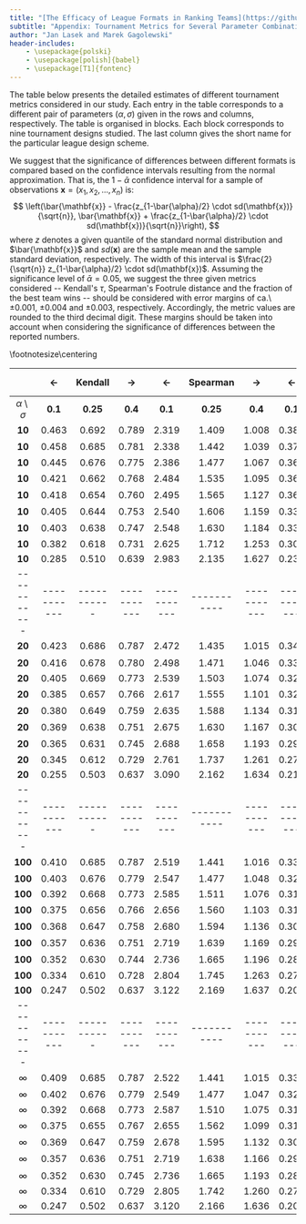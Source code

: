 ```yaml
---
title: "[The Efficacy of League Formats in Ranking Teams](https://github.com/janekl/league-formats-efficacy)"
subtitle: "Appendix: Tournament Metrics for Several Parameter Combinations"
author: "Jan Lasek and Marek Gagolewski"
header-includes:
    - \usepackage{polski}
    - \usepackage[polish]{babel}
    - \usepackage[T1]{fontenc}
---
```




The table below presents the detailed estimates of different tournament
metrics considered in our study. Each entry in the table corresponds
to a different pair of parameters $(\alpha, \sigma)$ given in the
rows and columns, respectively. The table is organised in blocks.
Each block corresponds to nine tournament designs studied.
The last column gives the short name for the particular league design scheme.

We suggest that the significance of differences between different formats
is compared based on the confidence intervals resulting from the normal
approximation. That is, the $1-\bar{\alpha}$ confidence interval for a
sample of observations $\mathbf{x} = (x_1, x_2, \dots, x_n)$ is:
$$
\left(\bar{\mathbf{x}} - \frac{z_{1-\bar{\alpha}/2} \cdot sd(\mathbf{x})}{\sqrt{n}},
\bar{\mathbf{x}} + \frac{z_{1-\bar{\alpha}/2} \cdot sd(\mathbf{x})}{\sqrt{n}}\right),
$$
where $z$ denotes a given quantile of the standard normal distribution and
$\bar{\mathbf{x}}$ and $sd(\mathbf{x})$ are the sample mean and the sample standard deviation, respectively.
The width of this interval is $\frac{2}{\sqrt{n}} z_{1-\bar{\alpha}/2} \cdot sd(\mathbf{x})$.
Assuming the significance level of $\bar{\alpha} = 0.05$, we suggest the three given metrics
considered -- Kendall's $\tau$, Spearman's Footrule distance and the fraction
of the best team wins -- should be considered with error margins of
ca.\ $\pm 0.001$, $\pm 0.004$ and $\pm 0.003$, respectively.
Accordingly, the metric values are rounded to the third decimal digit.
These margins should be taken into account when considering the
significance of differences between the reported numbers.

\footnotesize\centering

|           |    <-     |  Kendall  |     ->    |     <-    |  Spearman |     ->    |     <-    | Best wins |    ->     |  Format   |
|:---------:|:---------:|:---------:|:---------:|:---------:|:---------:|:---------:|:---------:|:---------:|:---------:|:---------:|
| $\alpha \setminus \sigma$  |  **0.1**  | **0.25**  |  **0.4**  |  **0.1**  | **0.25**  |  **0.4**  |  **0.1**  | **0.25**  |  **0.4**  |        |
|**10**     |0.463      |0.692      |0.789      |2.319      |1.409      |1.008      |0.383      |0.603      |0.704      |$a_1$    |
|**10**     |0.458      |0.685      |0.781      |2.338      |1.442      |1.039      |0.376      |0.589      |0.691      |$a_2$    |
|**10**     |0.445      |0.676      |0.775      |2.386      |1.477      |1.067      |0.360      |0.578      |0.682      |$b$      |
|**10**     |0.421      |0.662      |0.768      |2.484      |1.535      |1.095      |0.363      |0.585      |0.691      |$c_1$    |
|**10**     |0.418      |0.654      |0.760      |2.495      |1.565      |1.127      |0.360      |0.568      |0.677      |$c_2$    |
|**10**     |0.405      |0.644      |0.753      |2.540      |1.606      |1.159      |0.337      |0.553      |0.666      |$d_1$    |
|**10**     |0.403      |0.638      |0.747      |2.548      |1.630      |1.184      |0.331      |0.539      |0.655      |$d_2$    |
|**10**     |0.382      |0.618      |0.731      |2.625      |1.712      |1.253      |0.307      |0.517      |0.631      |$e$      |
|**10**     |0.285      |0.510      |0.639      |2.983      |2.135      |1.627      |0.234      |0.412      |0.531      |$f$      |
|-----------|-----------|-----------|-----------|-----------|-----------|-----------|-----------|-----------|-----------|-----------|
|**20**     |0.423      |0.686      |0.787      |2.472      |1.435      |1.015      |0.342      |0.598      |0.703      |$a_1$    |
|**20**     |0.416      |0.678      |0.780      |2.498      |1.471      |1.046      |0.332      |0.583      |0.690      |$a_2$    |
|**20**     |0.405      |0.669      |0.773      |2.539      |1.503      |1.074      |0.323      |0.573      |0.683      |$b$      |
|**20**     |0.385      |0.657      |0.766      |2.617      |1.555      |1.101      |0.325      |0.579      |0.692      |$c_1$    |
|**20**     |0.380      |0.649      |0.759      |2.635      |1.588      |1.134      |0.316      |0.562      |0.678      |$c_2$    |
|**20**     |0.369      |0.638      |0.751      |2.675      |1.630      |1.167      |0.302      |0.547      |0.667      |$d_1$    |
|**20**     |0.365      |0.631      |0.745      |2.688      |1.658      |1.193      |0.298      |0.533      |0.654      |$d_2$    |
|**20**     |0.345      |0.612      |0.729      |2.761      |1.737      |1.261      |0.276      |0.513      |0.631      |$e$      |
|**20**     |0.255      |0.503      |0.637      |3.090      |2.162      |1.634      |0.213      |0.405      |0.531      |$f$      |
|-----------|-----------|-----------|-----------|-----------|-----------|-----------|-----------|-----------|-----------|-----------|
|**100**    |0.410      |0.685      |0.787      |2.519      |1.441      |1.016      |0.334      |0.599      |0.704      |$a_1$    |
|**100**    |0.403      |0.676      |0.779      |2.547      |1.477      |1.048      |0.321      |0.582      |0.691      |$a_2$    |
|**100**    |0.392      |0.668      |0.773      |2.585      |1.511      |1.076      |0.317      |0.574      |0.683      |$b$      |
|**100**    |0.375      |0.656      |0.766      |2.656      |1.560      |1.103      |0.315      |0.579      |0.692      |$c_1$    |
|**100**    |0.368      |0.647      |0.758      |2.680      |1.594      |1.136      |0.304      |0.561      |0.676      |$c_2$    |
|**100**    |0.357      |0.636      |0.751      |2.719      |1.639      |1.169      |0.294      |0.547      |0.664      |$d_1$    |
|**100**    |0.352      |0.630      |0.744      |2.736      |1.665      |1.196      |0.285      |0.534      |0.651      |$d_2$    |
|**100**    |0.334      |0.610      |0.728      |2.804      |1.745      |1.263      |0.270      |0.510      |0.632      |$e$      |
|**100**    |0.247      |0.502      |0.637      |3.122      |2.169      |1.637      |0.208      |0.406      |0.532      |$f$      |
|-----------|-----------|-----------|-----------|-----------|-----------|-----------|-----------|-----------|-----------|-----------|
|$\infty$ |0.409      |0.685      |0.787      |2.522      |1.441      |1.015      |0.334      |0.598      |0.704      |$a_1$    |
|$\infty$ |0.402      |0.676      |0.779      |2.549      |1.477      |1.047      |0.322      |0.582      |0.693      |$a_2$    |
|$\infty$ |0.392      |0.668      |0.773      |2.587      |1.510      |1.075      |0.315      |0.574      |0.681      |$b$      |
|$\infty$ |0.375      |0.655      |0.767      |2.655      |1.562      |1.099      |0.317      |0.577      |0.692      |$c_1$    |
|$\infty$ |0.369      |0.647      |0.759      |2.678      |1.595      |1.132      |0.305      |0.560      |0.676      |$c_2$    |
|$\infty$ |0.357      |0.636      |0.751      |2.719      |1.638      |1.166      |0.296      |0.548      |0.665      |$d_1$    |
|$\infty$ |0.352      |0.630      |0.745      |2.736      |1.665      |1.193      |0.286      |0.534      |0.652      |$d_2$    |
|$\infty$ |0.334      |0.610      |0.729      |2.805      |1.742      |1.260      |0.272      |0.512      |0.632      |$e$      |
|$\infty$ |0.247      |0.502      |0.637      |3.120      |2.166      |1.636      |0.208      |0.407      |0.532      |$f$      |

